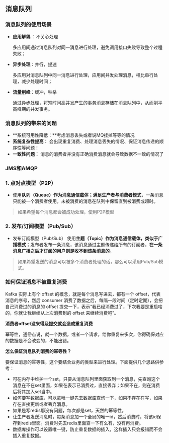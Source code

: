 ## 消息队列

### 消息队列的使用场景

- **应用解耦** ：不关心处理

  多应用间通过消息队列对同一消息进行处理，避免调用接口失败导致整个过程失败；

- **异步处理**：并行，提速

  多应用对消息队列中同一消息进行处理，应用间并发处理消息，相比串行处理，减少处理时间；

- **流量削峰**：缓冲，秒杀

  通过异步处理，将短时间高并发产生的事务消息存储在消息队列中，从而削平高峰期的并发事务。

### 消息队列的带来的问题

- **系统可用性降低：**考虑消息丢失或者说MQ挂掉等等的情况
- **系统复杂性提高：** 会出现重复消费、处理消息丢失的情况、保证消息传递的顺序性等问题！
- **一致性问题：** 消息的消费者并没有正确消费消息就会导致数据不一致的情况了

### JMS和AMQP

### 1. 点对点模型（P2P）

- 使用**队列（Queue）**作为消息通信载体；满足**生产者与消费者模式**，一条消息只能被一个消费者使用，未被消费的消息在队列中保留直到被消费或超时。

> 如果希望每个消息都会被成功处理，使用P2P模型

### 2. 发布/订阅模型（Pub/Sub）

- 发布订阅模型（Pub/Sub） 使用**主题（Topic）**作为消息通信载体，类似于**广播模式**；发布者发布一条消息，该消息通过主题传递给所有的订阅者，**在一条消息广播之后才订阅的用户则是收不到该条消息的**。

> 如果希望发送的消息可以被多个消费者处理的话，那么可以采用Pub/Sub模式。





### 如何保证消息不被重复消费

Kafka 实际上有个 offset 的概念，就是每个消息写进去，都有一个 offset，代表消息的序号，然后 consumer 消费了数据之后，每隔一段时间（定时定期），会把自己消费过的消息的 offset 提交一下，表示“我已经消费过了，下次我要是重启啥的，你就让我继续从上次消费到的 offset 来继续消费吧”。

**消费者offset没来得及提交就会造成重复消费**

幂等性，通俗点说，就一个数据，或者一个请求，给你重复来多次，你得确保对应的数据是不会改变的，不能出错。

**怎么保证消息队列消费的幂等性？**

要保证消息的幂等性，这个要结合业务的类型来进行处理。下面提供几个思路供参考：

- 可在内存中维护一个set，只要从消息队列里面获取到一个消息，先查询这个消息在不在set里面，如果在表示已消费过，直接丢弃；如果不在，则在消费后将其加入set当中。
- 如何要写数据库，可以拿唯一键先去数据库查询一下，如果不存在在写，如果存在直接更新或者丢弃消息。
- 如果是写redis那没有问题，每次都是set，天然的幂等性。
- 让生产者发送消息时，每条消息加一个全局的唯一id，然后消费时，将该id保存到redis里面。消费时先去redis里面查一下有么有，没有再消费。
- 数据库操作可以设置唯一键，防止重复数据的插入，这样插入只会报错而不会插入重复数据。